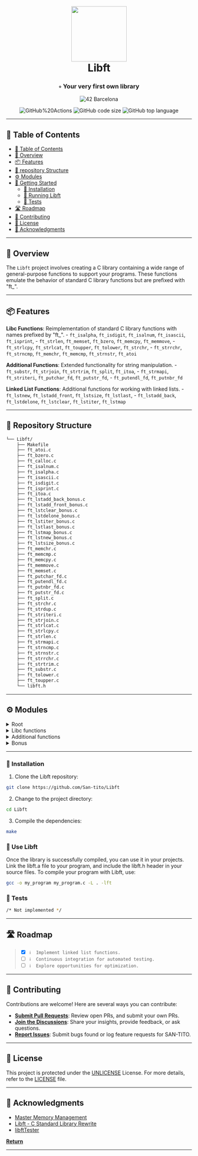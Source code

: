 <div align="center">
<h1 align="center">
<img src="https://raw.githubusercontent.com/byaliego/42-project-badges/main/badges/libftm.png" width="150" />
<br>Libft</h1>
<h3>◦ Your very first own library</h3>

<p align="center">
<img src="https://img.shields.io/badge/Barcelona-100000?style=flat-square&logo=42&logoColor=white&labelColor=000000&color=000000" alt="42 Barcelona" />
</p>
<img src="https://img.shields.io/github/actions/workflow/status/San-tito/Libft/c.yml?style=flat-square" alt="GitHub%20Actions" />
<img src="https://img.shields.io/github/languages/code-size/San-tito/Libft?style=flat-square" alt="GitHub code size" />
<img src="https://img.shields.io/github/languages/top/San-tito/Libft?style=flat-square" alt="GitHub top language" />
</div>

---

## 📖 Table of Contents
- [📖 Table of Contents](#-table-of-contents)
- [📍 Overview](#-overview)
- [📦 Features](#-features)
- [📂 repository Structure](#-repository-structure)
- [⚙️ Modules](#modules)
- [🚀 Getting Started](#-getting-started)
    - [🔧 Installation](#-installation)
    - [🤖 Running Libft](#-running-Libft)
    - [🧪 Tests](#-tests)
- [🛣 Roadmap](#-roadmap)
- [🤝 Contributing](#-contributing)
- [📄 License](#-license)
- [👏 Acknowledgments](#-acknowledgments)

---

## 📍 Overview

The `Libft` project involves creating a C library containing a wide range of general-purpose functions to support your programs. These functions emulate the behavior of standard C library functions but are prefixed with "ft_".

---

## 📦 Features

**Libc Functions**: Reimplementation of standard C library functions with names prefixed by "ft_".
    - `ft_isalpha`, `ft_isdigit`, `ft_isalnum`, `ft_isascii`, `ft_isprint`,
    - `ft_strlen`, `ft_memset`, `ft_bzero`, `ft_memcpy`, `ft_memmove`, 
    - `ft_strlcpy`, `ft_strlcat`, `ft_toupper`, `ft_tolower`, `ft_strchr`, 
    - `ft_strrchr`, `ft_strncmp`, `ft_memchr`, `ft_memcmp`, `ft_strnstr`, `ft_atoi`

**Additional Functions**: Extended functionality for string manipulation.
    - `ft_substr`, `ft_strjoin`, `ft_strtrim`, `ft_split`, `ft_itoa`,
    - `ft_strmapi`, `ft_striteri`, `ft_putchar_fd`, `ft_putstr_fd`,
    - `ft_putendl_fd`, `ft_putnbr_fd`

**Linked List Functions**: Additional functions for working with linked lists.
    - `ft_lstnew`, `ft_lstadd_front`, `ft_lstsize`, `ft_lstlast`,
    - `ft_lstadd_back`, `ft_lstdelone`, `ft_lstclear`, `ft_lstiter`, `ft_lstmap`

---


## 📂 Repository Structure

```sh
└── Libft/
    ├── Makefile
    ├── ft_atoi.c
    ├── ft_bzero.c
    ├── ft_calloc.c
    ├── ft_isalnum.c
    ├── ft_isalpha.c
    ├── ft_isascii.c
    ├── ft_isdigit.c
    ├── ft_isprint.c
    ├── ft_itoa.c
    ├── ft_lstadd_back_bonus.c
    ├── ft_lstadd_front_bonus.c
    ├── ft_lstclear_bonus.c
    ├── ft_lstdelone_bonus.c
    ├── ft_lstiter_bonus.c
    ├── ft_lstlast_bonus.c
    ├── ft_lstmap_bonus.c
    ├── ft_lstnew_bonus.c
    ├── ft_lstsize_bonus.c
    ├── ft_memchr.c
    ├── ft_memcmp.c
    ├── ft_memcpy.c
    ├── ft_memmove.c
    ├── ft_memset.c
    ├── ft_putchar_fd.c
    ├── ft_putendl_fd.c
    ├── ft_putnbr_fd.c
    ├── ft_putstr_fd.c
    ├── ft_split.c
    ├── ft_strchr.c
    ├── ft_strdup.c
    ├── ft_striteri.c
    ├── ft_strjoin.c
    ├── ft_strlcat.c
    ├── ft_strlcpy.c
    ├── ft_strlen.c
    ├── ft_strmapi.c
    ├── ft_strncmp.c
    ├── ft_strnstr.c
    ├── ft_strrchr.c
    ├── ft_strtrim.c
    ├── ft_substr.c
    ├── ft_tolower.c
    ├── ft_toupper.c
    └── libft.h

```

---


## ⚙️ Modules

<details closed><summary>Root</summary>

| File                                                                                           | Summary       |
| ---                                                                                            | ---           |
| [libft.h](https://github.com/San-tito/Libft/blob/main/libft.h)                                 | Header file with function prototypes |
| [Makefile](https://github.com/San-tito/Libft/blob/main/Makefile)                               | Makefile for compiling the library |

</details>


<details closed><summary>Libc functions</summary>

| File                                                                                           | Summary       |
| ---                                                                                            | ---           |
| [ft_toupper.c](https://github.com/San-tito/Libft/blob/main/ft_toupper.c)                       | Convert character to uppercase |
| [ft_tolower.c](https://github.com/San-tito/Libft/blob/main/ft_tolower.c)                       | Convert character to uppercase |
| [ft_strrchr.c](https://github.com/San-tito/Libft/blob/main/ft_strrchr.c)                       | Locate character in string from the end |
| [ft_strnstr.c](https://github.com/San-tito/Libft/blob/main/ft_strnstr.c)                       | Locate substring in string |
| [ft_strncmp.c](https://github.com/San-tito/Libft/blob/main/ft_strncmp.c)                       | Compare two strings up to a specified number of characters |
| [ft_strlen.c](https://github.com/San-tito/Libft/blob/main/ft_strlen.c)                         | Calculate the length of a string |
| [ft_strlcpy.c](https://github.com/San-tito/Libft/blob/main/ft_strlcpy.c)                       | Copy a string to a specified size |
| [ft_strlcat.c](https://github.com/San-tito/Libft/blob/main/ft_strlcat.c)                       | Concatenate strings with a specified size |
| [ft_strdup.c](https://github.com/San-tito/Libft/blob/main/ft_strdup.c)                         | Duplicate a string with malloc |
| [ft_strchr.c](https://github.com/San-tito/Libft/blob/main/ft_strchr.c)                         | Locate character in string |
| [ft_memset.c](https://github.com/San-tito/Libft/blob/main/ft_memset.c)                         | Fill memory with a constant byte |
| [ft_memmove.c](https://github.com/San-tito/Libft/blob/main/ft_memmove.c)                       | Copy memory area |
| [ft_memcpy.c](https://github.com/San-tito/Libft/blob/main/ft_memcpy.c)                         | Copy memory area |
| [ft_memcmp.c](https://github.com/San-tito/Libft/blob/main/ft_memcmp.c)                         | Compare memory areas |
| [ft_memchr.c](https://github.com/San-tito/Libft/blob/main/ft_memchr.c)                         | Locate byte in byte string |
| [ft_isprint.c](https://github.com/San-tito/Libft/blob/main/ft_isprint.c)                       | Check if a character is printable |
| [ft_isdigit.c](https://github.com/San-tito/Libft/blob/main/ft_isdigit.c)                       | Check if a character is a digit |
| [ft_isascii.c](https://github.com/San-tito/Libft/blob/main/ft_isascii.c)                       | Check if a character is an ASCII character |
| [ft_isalpha.c](https://github.com/San-tito/Libft/blob/main/ft_isalpha.c)                       | Check if a character is an alphabet character |
| [ft_isalnum.c](https://github.com/San-tito/Libft/blob/main/ft_isalnum.c)                       | Check if a character is alphanumeric |
| [ft_calloc.c](https://github.com/San-tito/Libft/blob/main/ft_calloc.c)                         | Allocate and zero-initialize array |
| [ft_bzero.c](https://github.com/San-tito/Libft/blob/main/ft_bzero.c)                           | Set a byte string to zero |
| [ft_atoi.c](https://github.com/San-tito/Libft/blob/main/ft_atoi.c)                             | ► INSERT-TEXT |

</details>

<details closed><summary>Additional functions</summary>

| File                                                                                           | Summary       |
| ---                                                                                            | ---           |
| [ft_substr.c](https://github.com/San-tito/Libft/blob/main/ft_substr.c)                         | Extract substring from string |
| [ft_strjoin.c](https://github.com/San-tito/Libft/blob/main/ft_strjoin.c)                       | Concatenate two strings |
| [ft_strtrim.c](https://github.com/San-tito/Libft/blob/main/ft_strtrim.c)                       | Trim leading and trailing a character from a string|
| [ft_split.c](https://github.com/San-tito/Libft/blob/main/ft_split.c)                           | Split a string into an array of substrings |
| [ft_itoa.c](https://github.com/San-tito/Libft/blob/main/ft_itoa.c)                             | Convert an integer to a string |
| [ft_strmapi.c](https://github.com/San-tito/Libft/blob/main/ft_strmapi.c)                       | Apply a function to each character of a string |
| [ft_striteri.c](https://github.com/San-tito/Libft/blob/main/ft_striteri.c)                     | Apply a function to each character of a string with its index |
| [ft_putstr_fd.c](https://github.com/San-tito/Libft/blob/main/ft_putstr_fd.c)                   | Output a string to a file descriptor |
| [ft_putnbr_fd.c](https://github.com/San-tito/Libft/blob/main/ft_putnbr_fd.c)                   | Output an integer to a file descriptor |
| [ft_putendl_fd.c](https://github.com/San-tito/Libft/blob/main/ft_putendl_fd.c)                 | Output a string to a file descriptor, followed by a newline |
| [ft_putchar_fd.c](https://github.com/San-tito/Libft/blob/main/ft_putchar_fd.c)                 | Output a character to a file descriptor |

</details>

<details closed><summary>Bonus</summary>

| File                                                                                           | Summary       |
| ---                                                                                            | ---           |
| [ft_lstsize_bonus.c](https://github.com/San-tito/Libft/blob/main/ft_lstsize_bonus.c)           | Count the number of elements in a list |
| [ft_lstnew_bonus.c](https://github.com/San-tito/Libft/blob/main/ft_lstnew_bonus.c)             | Create a new list element |
| [ft_lstmap_bonus.c](https://github.com/San-tito/Libft/blob/main/ft_lstmap_bonus.c)             | Apply a function to each element of a list and create a new list |
| [ft_lstlast_bonus.c](https://github.com/San-tito/Libft/blob/main/ft_lstlast_bonus.c)           | Return the last element of a list |
| [ft_lstiter_bonus.c](https://github.com/San-tito/Libft/blob/main/ft_lstiter_bonus.c)           | Apply a function to each element of a list |
| [ft_lstdelone_bonus.c](https://github.com/San-tito/Libft/blob/main/ft_lstdelone_bonus.c)       | Delete a list element |
| [ft_lstclear_bonus.c](https://github.com/San-tito/Libft/blob/main/ft_lstclear_bonus.c)         | Delete and free a list |
| [ft_lstadd_front_bonus.c](https://github.com/San-tito/Libft/blob/main/ft_lstadd_front_bonus.c) | Add a new element at the beginning of the list |
| [ft_lstadd_back_bonus.c](https://github.com/San-tito/Libft/blob/main/ft_lstadd_back_bonus.c)   | Add a new element at the end of the list |

</details>

---

### 🔧 Installation

1. Clone the Libft repository:
```sh
git clone https://github.com/San-tito/Libft
```

2. Change to the project directory:
```sh
cd Libft
```

3. Compile the dependencies:
```sh
make
```

### 🤖 Use Libft
Once the library is successfully compiled, you can use it in your projects. Link the libft.a file to your program, and include the libft.h header in your source files.
To compile your program with Libft, use:
```sh
gcc -o my_program my_program.c -L . -lft
```

### 🧪 Tests
```sh
/* Not implemented */
```

---


## 🛣 Roadmap

> - [X] `ℹ️  Implement linked list functions.`
> - [ ] `ℹ️  Continuous integration for automated testing.`
> - [ ] `ℹ️  Explore opportunities for optimization.`


---

## 🤝 Contributing

Contributions are welcome! Here are several ways you can contribute:

- **[Submit Pull Requests](https://github.com/San-tito/Libft/blob/main/CONTRIBUTING.md)**: Review open PRs, and submit your own PRs.
- **[Join the Discussions](https://github.com/San-tito/Libft/discussions)**: Share your insights, provide feedback, or ask questions.
- **[Report Issues](https://github.com/San-tito/Libft/issues)**: Submit bugs found or log feature requests for SAN-TITO.

---

## 📄 License


This project is protected under the [UNLICENSE](https://choosealicense.com/licenses/unlicense) License. For more details, refer to the [LICENSE](LICENSE) file.

---

## 👏 Acknowledgments

- [Master Memory Management](https://medium.com/p/b86fedd39b96)
- [Libft - C Standard Library Rewrite](https://www.asidesigned.com/project-libft.html)
- [libftTester](https://github.com/Tripouille/libftTester)

[**Return**](#Top)

---
